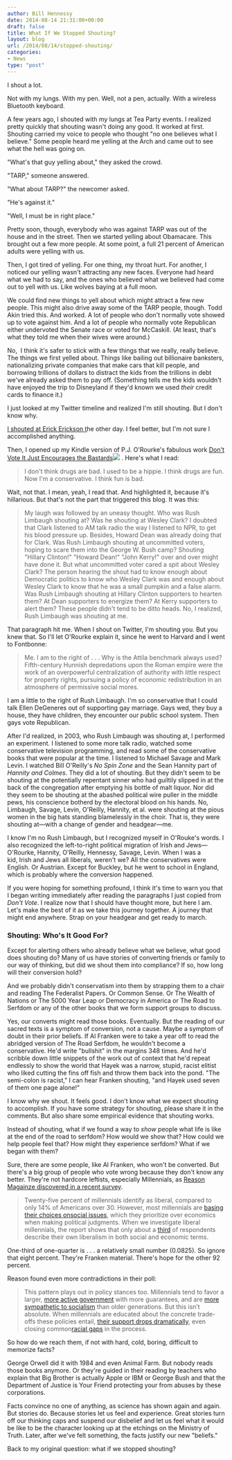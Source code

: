 ```yaml
---
author: Bill Hennessy
date: 2014-08-14 21:31:00+00:00
draft: false
title: What If We Stopped Shouting?
layout: blog
url: /2014/08/14/stopped-shouting/
categories:
- News
type: "post"
---
```


I shout a lot.

Not with my lungs. With my pen. Well, not a pen, actually. With a wireless Bluetooth keyboard.

A few years ago, I shouted with my lungs at Tea Party events. I realized pretty quickly that shouting wasn't doing any good. It worked at first. Shouting carried my voice to people who thought "no one believes what I believe." Some people heard me yelling at the Arch and came out to see what the hell was going on.

"What's that guy yelling about," they asked the crowd.

"TARP," someone answered.

"What about TARP?" the newcomer asked.

"He's against it."

"Well, I must be in right place."

Pretty soon, though, everybody who was against TARP was out of the house and in the street. Then we started yelling about Obamacare. This brought out a few more people. At some point, a full 21 percent of American adults were yelling with us.

Then, I got tired of yelling. For one thing, my throat hurt. For another, I noticed our yelling wasn't attracting any new faces. Everyone had heard what we had to say, and the ones who believed what we believed had come out to yell with us. Like wolves baying at a full moon.

We could find new things to yell about which might attract a few new people. This might also drive away some of the TARP people, though. Todd Akin tried this. And worked. A lot of people who don't normally vote showed up to vote against him. And a lot of people who normally vote Republican either undervoted the Senate race or voted for McCaskill. (At least, that's what they told me when their wives were around.)

No,  I think it's safer to stick with a few things that we really, really believe. The things we first yelled about. Things like bailing out billionaire banksters, nationalizing private companies that make cars that kill people, and borrowing trillions of dollars to distract the kids from the trillions in debt we've already asked them to pay off. (Something tells me the kids wouldn't have enjoyed the trip to Disneyland if they'd known we used _their_ credit cards to finance it.)

I just looked at my Twitter timeline and realized I'm still shouting. But I don't know why.

[I shouted at Erick Erickson t](https://hennessysview.com/2014/08/09/erick-erickson-reince-priebus/)he other day. I feel better, but I'm not sure I accomplished anything.

Then, I opened up my Kindle version of P.J. O'Rourke's fabulous work [Don't Vote It Just Encourages the Bastards](https://www.amazon.com/gp/product/0802145434/ref=as_li_tl?ie=UTF8&camp=1789&creative=390957&creativeASIN=0802145434&linkCode=as2&tag=hennesssview-20)![](https://ir-na.amazon-adsystem.com/e/ir?t=hennesssview-20&l=as2&o=1&a=0802145434)
. Here's what I read:



> I don't think drugs are bad. I used to be a hippie. I think drugs are fun. Now I'm a conservative. I think fun is bad.



Wait, not that. I mean, yeah, I read that. And highlighted it, because it's hillarious. But that's not the part that triggered this blog. It was this:



> My laugh was followed by an uneasy thought. Who was Rush Limbaugh shouting at? Was he shouting at Wesley Clark? I doubted that Clark listened to AM talk radio the way I listened to NPR, to get his blood pressure up. Besides, Howard Dean was already doing that for Clark. Was Rush Limbaugh shouting at uncommitted voters, hoping to scare them into the George W. Bush camp? Shouting "Hillary Clinton!" "Howard Dean!" "John Kerry!" over and over might have done it. But what uncommitted voter cared a spit about Wesley Clark? The person hearing the shout had to know enough about Democratic politics to know who Wesley Clark was and enough about Wesley Clark to know that he was a small pumpkin and a false alarm. Was Rush Limbaugh shouting at Hillary Clinton supporters to hearten them? At Dean supporters to energize them? At Kerry supporters to alert them? These people didn't tend to be ditto heads. No, I realized, Rush Limbaugh was shouting at me.



That paragraph hit me. When I shout on Twitter, I'm shouting you. But you knew that. So I'll let O'Rourke explain it, since he went to Harvard and I went to Fontbonne:



> Me. I am to the right of . . . Why is the Attila benchmark always used? Fifth-century Hunnish depredations upon the Roman empire were the work of an overpowerful centralization of authority with little respect for property rights, pursuing a policy of economic redistribution in an atmosphere of permissive social mores.

I am a little to the right of Rush Limbaugh. I'm so conservative that I could talk Ellen DeGeneres out of supporting gay marriage. Gays wed, they buy a house, they have children, they encounter our public school system. Then gays vote Republican.

After I'd realized, in 2003, who Rush Limbaugh was shouting at, I performed an experiment. I listened to some more talk radio, watched some conservative television programming, and read some of the conservative books that were popular at the time. I listened to Michael Savage and Mark Levin. I watched Bill O'Reilly's _No Spin Zone_ and the Sean Hannity part of _Hannity and Colmes_. They did a lot of shouting. But they didn't seem to be shouting at the potentially repentant sinner who had guiltily slipped in at the back of the congregation after emptying his bottle of malt liquor. Nor did they seem to be shouting at the abashed political wire puller in the middle pews, his conscience botherd by the electoral blood on his hands. No, Limbaugh, Savage, Levin, O'Reilly, Hannity, et al. were shouting at the pious women in the big hats standing blamelessly in the choir. That is, they were shouting at—with a change of gender and headgear—me.



I know I'm no Rush Limbaugh, but I recognized myself in O'Rouke's words. I also recognized the left-to-right political migration of Irish and Jews—O'Rourke, Hannity, O'Reilly, Hennessy, Savage, Levin. When I was a kid, Irish and Jews all liberals, weren't we? All the conservatives were English. Or Austrian. Except for Buckley, but he went to school in England, which is probably where the conversion happened.

If you were hoping for something profound, I think it's time to warn you that I began writing immediately after reading the paragraphs I just copied from _Don't Vote_. I realize now that I should have thought more, but here I am. Let's make the best of it as we take this journey together. A journey that might end anywhere. Strap on your headgear and get ready to march.



### Shouting: Who's It Good For?



Except for alerting others who already believe what we believe, what good does shouting do? Many of us have stories of converting friends or family to our way of thinking, but did we shout them into compliance? If so, how long will their conversion hold?

And we probably didn't conservatism into them by strapping them to a chair and reading The Federalist Papers. Or Common Sense. Or The Wealth of Nations or The 5000 Year Leap or Democracy in America or The Road to Serfdom or any of the other books that we form support groups to discuss.

Yes, our converts might read those books. Eventually. But the reading of our sacred texts is a symptom of conversion, not a cause. Maybe a symptom of doubt in their prior beliefs. If Al Franken were to take a year off to read the abridged version of The Road Serfdom, he wouldn't become a conservative. He'd write "bullshit" in the margins 348 times. And he'd scribble down little snippets of the work out of context that he'd repeat endlessly to show the world that Hayek was a narrow, stupid, racist elitist who liked cutting the fins off fish and throw them back into the pond. "The semi-colon is racist," I can hear Franken shouting, "and Hayek used seven of them one page alone!"

I know why we shout. It feels good. I don't know what we expect shouting to accomplish. If you have some strategy for shouting, please share it in the comments. But also share some empirical evidence that shouting works.

Instead of shouting, what if we found a way to _show_ people what life is like at the end of the road to serfdom? How would we show that? How could we help people feel that? How might they experience serfdom? What if we began with them?

Sure, there are some people, like Al Franken, who won't be converted. But there's a big group of people who vote wrong because they don't know any better. They're not hardcore leftists, especially Millennials, as [Reason Magainze discovered in a recent survey](https://reason.com/poll).



> 

> 
> Twenty-five percent of millennials identify as liberal, compared to only 14% of Americans over 30. However, most millennials are [basing their choices on](https://reason.com/poll/2014/07/16/millennials-arent-more-democratictheyre)[social issues](https://reason.com/poll/2014/07/17/social-issues-not-economics-largely-defi), which they prioritize over economics when making political judgments. When we investigate liberal millennials, the report shows that only about a [third](https://reason.com/poll/2014/07/17/social-issues-not-economics-largely-defi) of respondents describe their own liberalism in both social and economic terms.
> 
> 




One-third of one-quarter is . . . a relatively small number (0.0825). So ignore that eight percent. They're Franken material. There's hope for the other 92 percent.

Reason found even more contradictions in their poll:



> This pattern plays out in policy stances too. Millennials tend to favor a larger, [more active government](https://reason.com/poll/2014/07/10/what-millennials-think-government-should) with more guarantees, and are [more sympathetic to socialism](https://reason.com/poll/2014/07/16/millennials-dont-know-what-socialism-mea) than older generations. But this isn’t absolute. When millennials are educated about the concrete trade-offs these policies entail, [their support drops dramatically](https://reason.com/poll/2014/07/10/millennial-support-for-redistribution-an), even closing common[racial gaps](https://reason.com/poll/2014/07/10/millennials-prefer-small-government-if-l) in the process.



So how do we reach them, if not with hard, cold, boring, difficult to memorize facts?

George Orwell did it with 1984 and even Animal Farm. But nobody reads those books anymore. Or they're guided in their reading by teachers who explain that Big Brother is actually Apple or IBM or George Bush and that the Department of Justice is Your Friend protecting your from abuses by these corporations.

Facts convince no one of anything, as science has shown again and again. But stories do. Because stories let us feel and experience. Great stories turn off our thinking caps and suspend our disbelief and let us feel what it would be like to be the character looking up at the etchings on the Ministry of Truth. Later, after we've felt something, the facts justify our new "beliefs."

Back to my original question: what if we stopped shouting?

